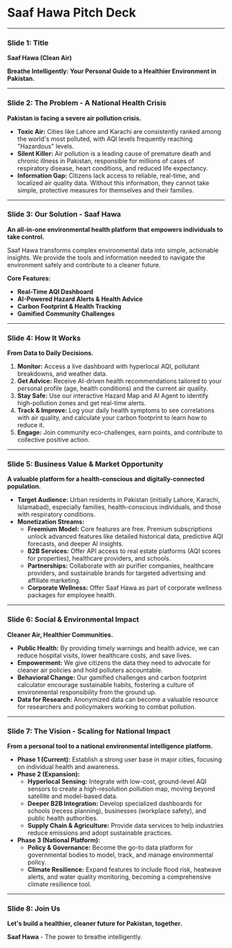 
# Saaf Hawa Pitch Deck

---

### Slide 1: Title

**Saaf Hawa (Clean Air)**

**Breathe Intelligently: Your Personal Guide to a Healthier Environment in Pakistan.**

---

### Slide 2: The Problem - A National Health Crisis

**Pakistan is facing a severe air pollution crisis.**

- **Toxic Air:** Cities like Lahore and Karachi are consistently ranked among the world's most polluted, with AQI levels frequently reaching "Hazardous" levels.
- **Silent Killer:** Air pollution is a leading cause of premature death and chronic illness in Pakistan, responsible for millions of cases of respiratory disease, heart conditions, and reduced life expectancy.
- **Information Gap:** Citizens lack access to reliable, real-time, and localized air quality data. Without this information, they cannot take simple, protective measures for themselves and their families.

---

### Slide 3: Our Solution - Saaf Hawa

**An all-in-one environmental health platform that empowers individuals to take control.**

Saaf Hawa transforms complex environmental data into simple, actionable insights. We provide the tools and information needed to navigate the environment safely and contribute to a cleaner future.

**Core Features:**
- **Real-Time AQI Dashboard**
- **AI-Powered Hazard Alerts & Health Advice**
- **Carbon Footprint & Health Tracking**
- **Gamified Community Challenges**

---

### Slide 4: How It Works

**From Data to Daily Decisions.**

1.  **Monitor:** Access a live dashboard with hyperlocal AQI, pollutant breakdowns, and weather data.
2.  **Get Advice:** Receive AI-driven health recommendations tailored to your personal profile (age, health conditions) and the current air quality.
3.  **Stay Safe:** Use our interactive Hazard Map and AI Agent to identify high-pollution zones and get real-time alerts.
4.  **Track & Improve:** Log your daily health symptoms to see correlations with air quality, and calculate your carbon footprint to learn how to reduce it.
5.  **Engage:** Join community eco-challenges, earn points, and contribute to collective positive action.

---

### Slide 5: Business Value & Market Opportunity

**A valuable platform for a health-conscious and digitally-connected population.**

- **Target Audience:** Urban residents in Pakistan (initially Lahore, Karachi, Islamabad), especially families, health-conscious individuals, and those with respiratory conditions.
- **Monetization Streams:**
    - **Freemium Model:** Core features are free. Premium subscriptions unlock advanced features like detailed historical data, predictive AQI forecasts, and deeper AI insights.
    - **B2B Services:** Offer API access to real estate platforms (AQI scores for properties), healthcare providers, and schools.
    - **Partnerships:** Collaborate with air purifier companies, healthcare providers, and sustainable brands for targeted advertising and affiliate marketing.
    - **Corporate Wellness:** Offer Saaf Hawa as part of corporate wellness packages for employee health.

---

### Slide 6: Social & Environmental Impact

**Cleaner Air, Healthier Communities.**

- **Public Health:** By providing timely warnings and health advice, we can reduce hospital visits, lower healthcare costs, and save lives.
- **Empowerment:** We give citizens the data they need to advocate for cleaner air policies and hold polluters accountable.
- **Behavioral Change:** Our gamified challenges and carbon footprint calculator encourage sustainable habits, fostering a culture of environmental responsibility from the ground up.
- **Data for Research:** Anonymized data can become a valuable resource for researchers and policymakers working to combat pollution.

---

### Slide 7: The Vision - Scaling for National Impact

**From a personal tool to a national environmental intelligence platform.**

- **Phase 1 (Current):** Establish a strong user base in major cities, focusing on individual health and awareness.
- **Phase 2 (Expansion):**
    - **Hyperlocal Sensing:** Integrate with low-cost, ground-level AQI sensors to create a high-resolution pollution map, moving beyond satellite and model-based data.
    - **Deeper B2B Integration:** Develop specialized dashboards for schools (recess planning), businesses (workplace safety), and public health authorities.
    - **Supply Chain & Agriculture:** Provide data services to help industries reduce emissions and adopt sustainable practices.
- **Phase 3 (National Platform):**
    - **Policy & Governance:** Become the go-to data platform for governmental bodies to model, track, and manage environmental policy.
    - **Climate Resilience:** Expand features to include flood risk, heatwave alerts, and water quality monitoring, becoming a comprehensive climate resilience tool.

---

### Slide 8: Join Us

**Let's build a healthier, cleaner future for Pakistan, together.**

**Saaf Hawa** - The power to breathe intelligently.
